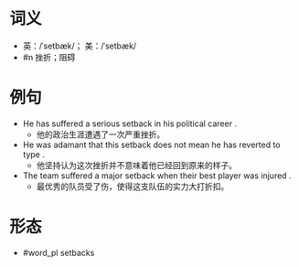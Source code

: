# 词义
- 英：/ˈsetbæk/； 美：/ˈsetbæk/
- #n 挫折；阻碍
# 例句
- He has suffered a serious setback in his political career .
	- 他的政治生涯遭遇了一次严重挫折。
- He was adamant that this setback does not mean he has reverted to type .
	- 他坚持认为这次挫折并不意味着他已经回到原来的样子。
- The team suffered a major setback when their best player was injured .
	- 最优秀的队员受了伤，使得这支队伍的实力大打折扣。
# 形态
- #word_pl setbacks
